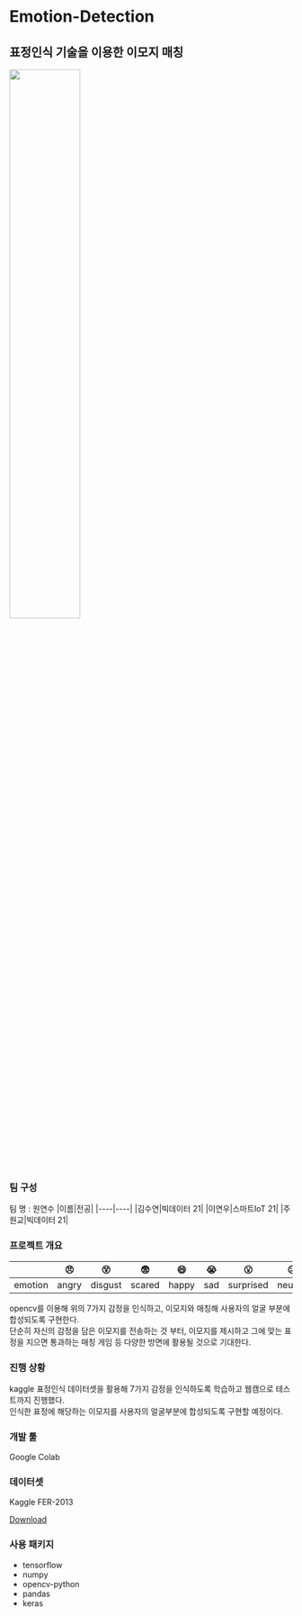 # Emotion-Detection
## 표정인식 기술을 이용한 이모지 매칭  
<img width="50%" src="https://user-images.githubusercontent.com/100747267/202380578-d866a180-488a-4f76-ad5b-6eea8fce4faf.jpg"/>

### 팀 구성  
팀 명 : 원연수
|이름|전공|
|----|----|
|김수연|빅데이터 21|
|이연우|스마트IoT 21|
|주원교|빅데이터 21|


### 프로젝트 개요   
| |:angry:|:dizzy_face:|:fearful:|:smile:|:sob:|:open_mouth:|:neutral_face:|  
|----|----|----|----|----|----|----|----|  
|emotion|angry|disgust|scared|happy|sad|surprised|neutral|  

opencv를 이용해 위의 7가지 감정을 인식하고, 이모지와 매칭해 사용자의 얼굴 부분에 합성되도록 구현한다.     
단순히 자신의 감정을 담은 이모지를 전송하는 것 부터, 이모지를 제시하고 그에 맞는 표정을 지으면 통과하는 매칭 게임 등 다양한 방면에 활용될 것으로 기대한다.


### 진행 상황  
kaggle 표정인식 데이터셋을 활용해 7가지 감정을 인식하도록 학습하고 웹캠으로 테스트까지 진행했다.  
인식한 표정에 해당하는 이모지를 사용자의 얼굴부분에 합성되도록 구현할 예정이다.


### 개발 툴  
Google Colab 

### 데이터셋
Kaggle FER-2013

[Download](https://www.kaggle.com/competitions/challenges-in-representation-learning-facial-expression-recognition-challenge)

### 사용 패키지  
* tensorflow
* numpy
* opencv-python
* pandas
* keras



